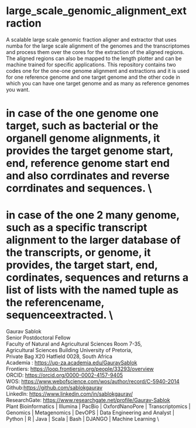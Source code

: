 # large_scale_genomic_alignment_extraction
A scalable large scale genomic fraction aligner and extractor that uses numba for the large scale alignment of the genomes and the transcriptomes and process them over the cores for the extraction of the aligned regions. The aligned regions can also be mapped to the length plotter and can be machine trained for specific applications. This repository contains two codes one for the one-one genome alignment and extractions and it is used for one reference genome and one target genome and the other code in which you can have one target genome and as many as reference genomes you want. 
# in case of the one genome one target, such as bacterial or the organell genome alignments, it provides the target genome start, end, reference genome start end and also corrdinates and reverse corrdinates and sequences. \
# in case of the one 2 many genome, such as a specific transcript alignment to the larger database of the transcripts, or genome, it provides, the target start, end, cordinates, sequences and returns a list of lists with the named tuple as the referencename, sequenceextracted. \
Gaurav Sablok \
Senior Postdoctoral Fellow \
Faculty of Natural and Agricultural Sciences Room 7-35, \
Agricultural Sciences Building University of Pretoria, \
Private Bag X20 Hatfield 0028, South Africa \
Academia : https://up-za.academia.edu/GauravSablok \
Frontiers: https://loop.frontiersin.org/people/33293/overview \
ORCID: https://orcid.org/0000-0002-4157-9405 \
WOS: https://www.webofscience.com/wos/author/record/C-5940-2014 \
Github:https://github.com/sablokgaurav \
Linkedln: https://www.linkedin.com/in/sablokgaurav/ \
ResearchGate: https://www.researchgate.net/profile/Gaurav-Sablok \
Plant Bioinformatics | Illumina | PacBio | OxfordNanoPore | Transcriptomics | \
Genomics | Metagenomics | DevOPS | Data Engineering and Analyst | \
Python | R | Java | Scala | Bash | DJANGO | Machine Learning \
